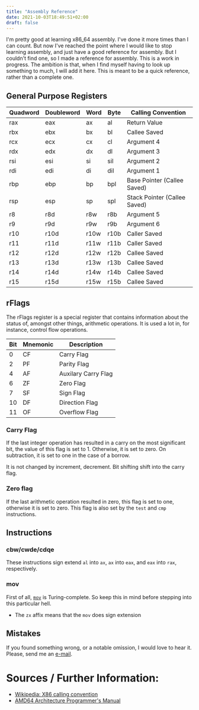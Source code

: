 ```yaml
---
title: "Assembly Reference"
date: 2021-10-03T18:49:51+02:00
draft: false
---
```

I'm pretty good at learning x86_64 assembly.
I've done it more times than I can count.
But now I've reached the point where I would like to stop learning assembly, and just have a good reference for assembly.
But I couldn't find one, so I made a reference for assembly.
This is a work in progress. The ambition is that, when I find myself having to look up something to much, I will add it here.
This is meant to be a quick reference, rather than a complete one.

## General Purpose Registers
| Quadword | Doubleword | Word | Byte | Calling Convention           |
| -------- | ---------- | ---- | ---- | ---------------------------  |
| rax      | eax        | ax   | al   | Return Value                 |
| rbx      | ebx        | bx   | bl   | Callee Saved                 |
| rcx      | ecx        | cx   | cl   | Argument 4                   |
| rdx      | edx        | dx   | dl   | Argument 3                   |
| rsi      | esi        | si   | sil  | Argument 2                   |
| rdi      | edi        | di   | dil  | Argument 1                   |
| rbp      | ebp        | bp   | bpl  | Base Pointer (Callee Saved)  |
| rsp      | esp        | sp   | spl  | Stack Pointer (Callee Saved) |
| r8       | r8d        | r8w  | r8b  | Argument 5                   |
| r9       | r9d        | r9w  | r9b  | Argument 6                   |
| r10      | r10d       | r10w | r10b | Caller Saved                 |
| r11      | r11d       | r11w | r11b | Caller Saved                 |
| r12      | r12d       | r12w | r12b | Callee Saved                 |
| r13      | r13d       | r13w | r13b | Callee Saved                 |
| r14      | r14d       | r14w | r14b | Callee Saved                 |
| r15      | r15d       | r15w | r15b | Callee Saved                 |

## rFlags
The rFlags register is a special register that contains information about the status of, amongst other things, arithmetic operations.
It is used a lot in, for instance, control flow operations.

| Bit  | Mnemonic | Description         |
| ---- | -------- | -----------         |
| 0    | CF       | Carry Flag          |
| 2    | PF       | Parity Flag         |
| 4    | AF       | Auxilary Carry Flag |
| 6    | ZF       | Zero Flag           |
| 7    | SF       | Sign Flag           |
| 10   | DF       | Direction Flag      |
| 11   | OF       | Overflow Flag       |

### Carry Flag
If the last integer operation has resulted in a carry on the most significant bit, the value of this flag is set to 1. Otherwise, it is set to zero.
On subtraction, it is set to one in the case of a borrow.

It is not changed by increment, decrement. Bit shifting shift into the carry flag.

### Zero flag
If the last arithmetic operation resulted in zero, this flag is set to one, otherwise it is set to zero.
This flag is also set by the `test` and `cmp` instructions.

## Instructions
### cbw/cwde/cdqe
These instructions sign extend `al` into `ax`, `ax` into `eax`, and `eax` into `rax`, respectively.
### mov
First of all, [`mov`](https://github.com/xoreaxeaxeax/movfuscator) is Turing-complete.
So keep this in mind before stepping into this particular hell.
 * The `zx` affix means that the `mov` does sign extension

## Mistakes
If you found something wrong, or a notable omission, I would love to hear it. Please, send me an [e-mail](mailto:rasmus@rend.al).

# Sources / Further Information:
 * [Wikipedia: X86 calling convention](https://en.wikipedia.org/wiki/X86_calling_conventions)
 * [AMD64 Architecture Programmer's Manual](https://www.amd.com/en/support/tech-docs/amd64-architecture-programmers-manual-volumes-1-5)

